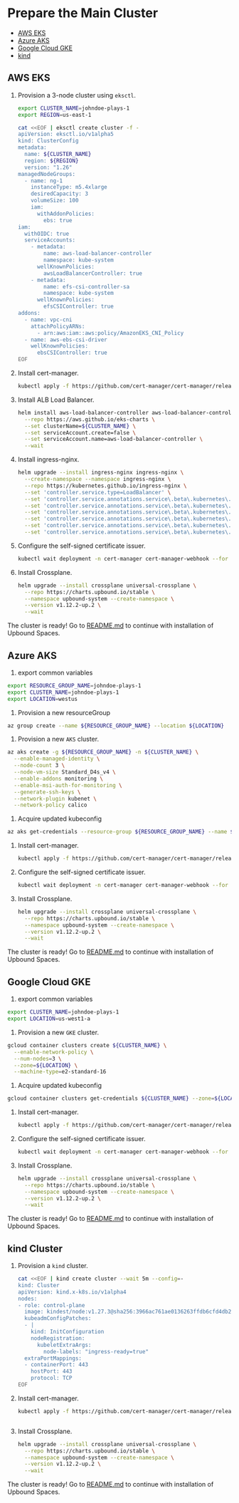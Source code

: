 # Prepare the Main Cluster

* [AWS EKS](#aws-eks)
* [Azure AKS](#azure-aks)
* [Google Cloud GKE](#google-cloud-gke)
* [kind](#kind-cluster)

## AWS EKS

1. Provision a 3-node cluster using `eksctl`.
   ```bash
   export CLUSTER_NAME=johndoe-plays-1
   export REGION=us-east-1
   ```
   ```bash
   cat <<EOF | eksctl create cluster -f -
   apiVersion: eksctl.io/v1alpha5
   kind: ClusterConfig
   metadata:
     name: ${CLUSTER_NAME}
     region: ${REGION}
     version: "1.26"
   managedNodeGroups:
     - name: ng-1
       instanceType: m5.4xlarge
       desiredCapacity: 3
       volumeSize: 100
       iam:
         withAddonPolicies:
           ebs: true
   iam:
     withOIDC: true
     serviceAccounts:
       - metadata:
           name: aws-load-balancer-controller
           namespace: kube-system
         wellKnownPolicies:
           awsLoadBalancerController: true
       - metadata:
           name: efs-csi-controller-sa
           namespace: kube-system
         wellKnownPolicies:
           efsCSIController: true
   addons:
     - name: vpc-cni
       attachPolicyARNs:
         - arn:aws:iam::aws:policy/AmazonEKS_CNI_Policy
     - name: aws-ebs-csi-driver
       wellKnownPolicies:
         ebsCSIController: true
   EOF
   ```

1. Install cert-manager.
   ```bash
   kubectl apply -f https://github.com/cert-manager/cert-manager/releases/download/v1.11.0/cert-manager.yaml
   ```

1. Install ALB Load Balancer.
   ```bash
   helm install aws-load-balancer-controller aws-load-balancer-controller --namespace kube-system \
     --repo https://aws.github.io/eks-charts \
     --set clusterName=${CLUSTER_NAME} \
     --set serviceAccount.create=false \
     --set serviceAccount.name=aws-load-balancer-controller \
     --wait
   ```

1. Install ingress-nginx.
   ```bash
   helm upgrade --install ingress-nginx ingress-nginx \
     --create-namespace --namespace ingress-nginx \
     --repo https://kubernetes.github.io/ingress-nginx \
     --set 'controller.service.type=LoadBalancer' \
     --set 'controller.service.annotations.service\.beta\.kubernetes\.io/aws-load-balancer-type=external' \
     --set 'controller.service.annotations.service\.beta\.kubernetes\.io/aws-load-balancer-scheme=internet-facing' \
     --set 'controller.service.annotations.service\.beta\.kubernetes\.io/aws-load-balancer-nlb-target-type=ip' \
     --set 'controller.service.annotations.service\.beta\.kubernetes\.io/aws-load-balancer-healthcheck-protocol=http' \
     --set 'controller.service.annotations.service\.beta\.kubernetes\.io/aws-load-balancer-healthcheck-path=/healthz' \
     --set 'controller.service.annotations.service\.beta\.kubernetes\.io/aws-load-balancer-healthcheck-port=10254'
   ```

1. Configure the self-signed certificate issuer.
   ```bash
   kubectl wait deployment -n cert-manager cert-manager-webhook --for condition=Available=True --timeout=360s
   ```
1. Install Crossplane.
   ```bash
   helm upgrade --install crossplane universal-crossplane \
     --repo https://charts.upbound.io/stable \
     --namespace upbound-system --create-namespace \
     --version v1.12.2-up.2 \
     --wait
   ```

 The cluster is ready! Go to [README.md](./README.md) to continue with installation of Upbound Spaces.

## Azure AKS
1. export common variables
  ```bash
  export RESOURCE_GROUP_NAME=johndoe-plays-1
  export CLUSTER_NAME=johndoe-plays-1
  export LOCATION=westus
  ```

1. Provision a new resourceGroup
  ```bash
  az group create --name ${RESOURCE_GROUP_NAME} --location ${LOCATION}
  ```

1. Provision a new `AKS` cluster.
  ```bash
  az aks create -g ${RESOURCE_GROUP_NAME} -n ${CLUSTER_NAME} \
    --enable-managed-identity \
    --node-count 3 \
    --node-vm-size Standard_D4s_v4 \
    --enable-addons monitoring \
    --enable-msi-auth-for-monitoring \
    --generate-ssh-keys \
    --network-plugin kubenet \
    --network-policy calico
  ```

1. Acquire updated kubeconfig
  ```bash
  az aks get-credentials --resource-group ${RESOURCE_GROUP_NAME} --name ${CLUSTER_NAME}
  ```

1. Install cert-manager.
   ```bash
   kubectl apply -f https://github.com/cert-manager/cert-manager/releases/download/v1.11.0/cert-manager.yaml
   ```
1. Configure the self-signed certificate issuer.
   ```bash
   kubectl wait deployment -n cert-manager cert-manager-webhook --for condition=Available=True --timeout=360s
   ```
1. Install Crossplane.
   ```bash
   helm upgrade --install crossplane universal-crossplane \
     --repo https://charts.upbound.io/stable \
     --namespace upbound-system --create-namespace \
     --version v1.12.2-up.2 \
     --wait
   ```

The cluster is ready! Go to [README.md](./README.md) to continue with installation of Upbound Spaces.

## Google Cloud GKE
1. export common variables
  ```bash
  export CLUSTER_NAME=johndoe-plays-1
  export LOCATION=us-west1-a
  ```

1. Provision a new `GKE` cluster.
  ```bash
  gcloud container clusters create ${CLUSTER_NAME} \
    --enable-network-policy \
    --num-nodes=3 \
    --zone=${LOCATION} \
    --machine-type=e2-standard-16
  ```

1. Acquire updated kubeconfig
  ```bash
  gcloud container clusters get-credentials ${CLUSTER_NAME} --zone=${LOCATION}
  ```

1. Install cert-manager.
   ```bash
   kubectl apply -f https://github.com/cert-manager/cert-manager/releases/download/v1.11.0/cert-manager.yaml
   ```
1. Configure the self-signed certificate issuer.
   ```bash
   kubectl wait deployment -n cert-manager cert-manager-webhook --for condition=Available=True --timeout=360s
   ```
1. Install Crossplane.
   ```bash
   helm upgrade --install crossplane universal-crossplane \
     --repo https://charts.upbound.io/stable \
     --namespace upbound-system --create-namespace \
     --version v1.12.2-up.2 \
     --wait
   ```

The cluster is ready! Go to [README.md](./README.md) to continue with installation of Upbound Spaces.

## kind Cluster

1. Provision a `kind` cluster.
   ```bash
   cat <<EOF | kind create cluster --wait 5m --config=-
   kind: Cluster
   apiVersion: kind.x-k8s.io/v1alpha4
   nodes:
   - role: control-plane
     image: kindest/node:v1.27.3@sha256:3966ac761ae0136263ffdb6cfd4db23ef8a83cba8a463690e98317add2c9ba72
     kubeadmConfigPatches:
     - |
       kind: InitConfiguration
       nodeRegistration:
         kubeletExtraArgs:
           node-labels: "ingress-ready=true"
     extraPortMappings:
     - containerPort: 443
       hostPort: 443
       protocol: TCP
   EOF
   ```

1. Install cert-manager.
   ```bash
   kubectl apply -f https://github.com/cert-manager/cert-manager/releases/download/v1.11.0/cert-manager.yaml
   ```
   ```
1. Install Crossplane.
   ```bash
   helm upgrade --install crossplane universal-crossplane \
     --repo https://charts.upbound.io/stable \
     --namespace upbound-system --create-namespace \
     --version v1.12.2-up.2 \
     --wait
   ```

 The cluster is ready! Go to [README.md](./README.md) to continue with installation of Upbound Spaces.
